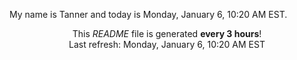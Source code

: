 My name is Tanner and today is Monday, January 6, 10:20 AM EST.

<p align="center">This <i>README</i> file is generated <b>every 3 hours</b>!</br>Last refresh: Monday, January 6, 10:20 AM EST<br /></p>
